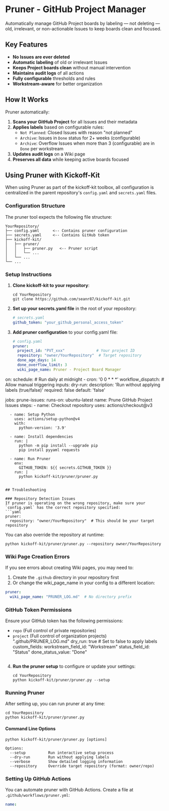 # Pruner - GitHub Project Manager

Automatically manage GitHub Project boards by labeling — not deleting — old, irrelevant, or non-actionable Issues to keep boards clean and focused.

## Key Features

- **No Issues are ever deleted**
- **Automatic labeling** of old or irrelevant Issues
- **Keeps Project boards clean** without manual intervention
- **Maintains audit logs** of all actions
- **Fully configurable** thresholds and rules
- **Workstream-aware** for better organization

## How It Works

Pruner automatically:

1. **Scans your GitHub Project** for all Issues and their metadata
2. **Applies labels** based on configurable rules:
   - `Not Planned`: Closed Issues with reason "not planned"
   - `Archive`: Issues in `Done` status for 2+ weeks (configurable)
   - `Archive`: Overflow Issues when more than 3 (configurable) are in `Done` per workstream
3. **Updates audit logs** on a Wiki page
4. **Preserves all data** while keeping active boards focused

## Using Pruner with Kickoff-Kit

When using Pruner as part of the kickoff-kit toolbox, all configuration is centralized in the parent repository's `config.yaml` and `secrets.yaml` files.

### Configuration Structure

The pruner tool expects the following file structure:

```
YourRepository/
├── config.yaml      <-- Contains pruner configuration
├── secrets.yaml     <-- Contains GitHub token
├── kickoff-kit/
│   ├── pruner/
│   │   ├── pruner.py   <-- Pruner script
│   │   └── ...
│   └── ...
└── ...
```

### Setup Instructions

1. **Clone kickoff-kit to your repository**:
   ```
   cd YourRepository
   git clone https://github.com/seanr87/kickoff-kit.git
   ```

2. **Set up your secrets.yaml file** in the root of your repository:
   ```yaml
   # secrets.yaml
   github_token: "your_github_personal_access_token"
   ```

3. **Add pruner configuration** to your config.yaml file:
   ```yaml
   # config.yaml
   pruner:
     project_id: "PVT_xxx"              # Your project ID
     repository: "owner/YourRepository"  # Target repository
     done_age_days: 14
     done_overflow_limit: 3
     wiki_page_name: Pruner - Project Board Manager

on:
  schedule:
    # Run daily at midnight
    - cron: '0 0 * * *'
  workflow_dispatch:
    # Allow manual triggering
    inputs:
      dry-run:
        description: 'Run without applying labels (true/false)'
        required: false
        default: 'false'

jobs:
  prune-issues:
    runs-on: ubuntu-latest
    name: Prune GitHub Project Issues
    steps:
      - name: Checkout repository
        uses: actions/checkout@v3

      - name: Setup Python
        uses: actions/setup-python@v4
        with:
          python-version: '3.9'
          
      - name: Install dependencies
        run: |
          python -m pip install --upgrade pip
          pip install pyyaml requests
          
      - name: Run Pruner
        env:
          GITHUB_TOKEN: ${{ secrets.GITHUB_TOKEN }}
        run: |
          python kickoff-kit/pruner/pruner.py
```

## Troubleshooting

### Repository Detection Issues
If pruner is operating on the wrong repository, make sure your `config.yaml` has the correct repository specified:
```yaml
pruner:
  repository: "owner/YourRepository"  # This should be your target repository
```

You can also override the repository at runtime:
```
python kickoff-kit/pruner/pruner.py --repository owner/YourRepository
```

### Wiki Page Creation Errors
If you see errors about creating Wiki pages, you may need to:
1. Create the `.github` directory in your repository first
2. Or change the wiki_page_name in your config to a different location:
```yaml
pruner:
  wiki_page_name: "PRUNER_LOG.md"  # No directory prefix
```

### GitHub Token Permissions
Ensure your GitHub token has the following permissions:
- `repo` (Full control of private repositories)
- `project` (Full control of organization projects) ".github/PRUNER_LOG.md"
     dry_run: true                       # Set to false to apply labels
     custom_fields:
       workstream_field_id: "Workstream"
       status_field_id: "Status"
       done_status_value: "Done"
   ```

4. **Run the pruner setup** to configure or update your settings:
   ```
   cd YourRepository
   python kickoff-kit/pruner/pruner.py --setup
   ```

### Running Pruner

After setting up, you can run pruner at any time:

```
cd YourRepository
python kickoff-kit/pruner/pruner.py
```

#### Command Line Options

```
python kickoff-kit/pruner/pruner.py [options]

Options:
  --setup          Run interactive setup process
  --dry-run        Run without applying labels
  --verbose        Show detailed logging information
  --repository     Override target repository (format: owner/repo)
```

### Setting Up GitHub Actions

You can automate pruner with GitHub Actions. Create a file at `.github/workflows/pruner.yml`:

```yaml
name: